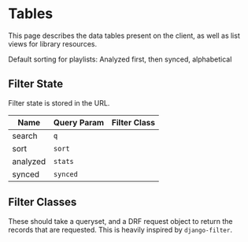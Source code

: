 # Tables

This page describes the data tables present on the client, as well as list views
for library resources.

Default sorting for playlists: Analyzed first, then synced, alphabetical

## Filter State

Filter state is stored in the URL.

| Name     | Query Param | Filter Class             |
|---       | ---         | ---                      |
| search   | `q`         |                          |
| sort     | `sort`      |                          |
| analyzed | `stats`     |                          |
| synced   | `synced`    |                          |

## Filter Classes

These should take a queryset, and a DRF request object to return the records that
are requested. This is heavily inspired by `django-filter`.
